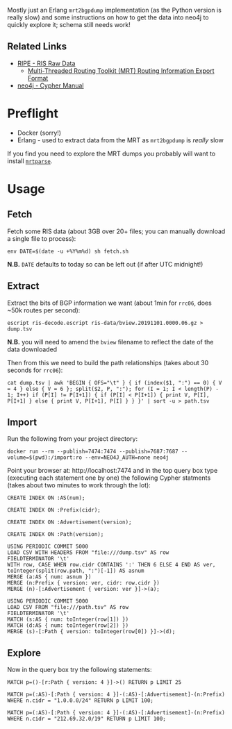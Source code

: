 Mostly just an Erlang `mrt2bgpdump` implementation (as the Python version is really slow) and some instructions on how to get the data into neo4j to quickly explore it; schema still needs work!

## Related Links

 * [RIPE - RIS Raw Data](https://www.ripe.net/analyse/internet-measurements/routing-information-service-ris/ris-raw-data)
     * [Multi-Threaded Routing Toolkit (MRT) Routing Information Export Format](https://tools.ietf.org/html/rfc6396)
 * [neo4j - Cypher Manual](https://neo4j.com/docs/cypher-manual/current/)

# Preflight

 * Docker (sorry!)
 * Erlang - used to extract data from the MRT as `mrt2bgpdump` is *really* slow

If you find you need to explore the MRT dumps you probably will want to install [`mrtparse`](https://github.com/t2mune/mrtparse).

# Usage

## Fetch

Fetch some RIS data (about 3GB over 20+ files; you can manually download a single file to process):

    env DATE=$(date -u +%Y%m%d) sh fetch.sh

**N.B.** `DATE` defaults to today so can be left out (if after UTC midnight!) 

## Extract

Extract the bits of BGP information we want (about 1min for `rrc06`, does ~50k routes per second):

    escript ris-decode.escript ris-data/bview.20191101.0000.06.gz > dump.tsv

**N.B.** you will need to amend the `bview` filename to reflect the date of the data downloaded

Then from this we need to build the path relationships (takes about 30 seconds for `rrc06`):

    cat dump.tsv | awk 'BEGIN { OFS="\t" } { if (index($1, ":") == 0) { V = 4 } else { V = 6 }; split($2, P, ":"); for (I = 1; I < length(P) - 1; I++) if (P[I] != P[I+1]) { if (P[I] < P[I+1]) { print V, P[I], P[I+1] } else { print V, P[I+1], P[I] } } }' | sort -u > path.tsv

## Import

Run the following from your project directory:

    docker run --rm --publish=7474:7474 --publish=7687:7687 --volume=$(pwd):/import:ro --env=NEO4J_AUTH=none neo4j

Point your browser at: http://localhost:7474 and in the top query box type (executing each statement one by one) the following Cypher statments (takes about two minutes to work through the lot):

    CREATE INDEX ON :AS(num);

    CREATE INDEX ON :Prefix(cidr);

    CREATE INDEX ON :Advertisement(version);

    CREATE INDEX ON :Path(version);

    USING PERIODIC COMMIT 5000
    LOAD CSV WITH HEADERS FROM "file:///dump.tsv" AS row
    FIELDTERMINATOR '\t'
    WITH row, CASE WHEN row.cidr CONTAINS ':' THEN 6 ELSE 4 END AS ver, toInteger(split(row.path, ":")[-1]) AS asnum
    MERGE (a:AS { num: asnum })
    MERGE (n:Prefix { version: ver, cidr: row.cidr })
    MERGE (n)-[:Advertisement { version: ver }]->(a);

    USING PERIODIC COMMIT 5000
    LOAD CSV FROM "file:///path.tsv" AS row
    FIELDTERMINATOR '\t'
    MATCH (s:AS { num: toInteger(row[1]) })
    MATCH (d:AS { num: toInteger(row[2]) })
    MERGE (s)-[:Path { version: toInteger(row[0]) }]->(d);

## Explore

Now in the query box try the following statements:

    MATCH p=()-[r:Path { version: 4 }]->() RETURN p LIMIT 25

    MATCH p=(:AS)-[:Path { version: 4 }]-(:AS)-[:Advertisement]-(n:Prefix) WHERE n.cidr = "1.0.0.0/24" RETURN p LIMIT 100;

    MATCH p=(:AS)-[:Path { version: 4 }]-(:AS)-[:Advertisement]-(n:Prefix) WHERE n.cidr = "212.69.32.0/19" RETURN p LIMIT 100;
